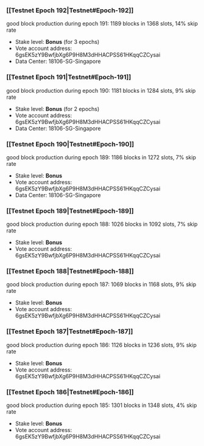 ### [[Testnet Epoch 192|Testnet#Epoch-192]]
good block production during epoch 191: 1189 blocks in 1368 slots, 14% skip rate
* Stake level: **Bonus** (for 3 epochs)
* Vote account address: 6gsEK5zY9BwfjbXg6P9H8M3dHHACPSS61HKqqCZCysai
* Data Center: 18106-SG-Singapore
### [[Testnet Epoch 191|Testnet#Epoch-191]]
good block production during epoch 190: 1181 blocks in 1284 slots, 9% skip rate
* Stake level: **Bonus** (for 2 epochs)
* Vote account address: 6gsEK5zY9BwfjbXg6P9H8M3dHHACPSS61HKqqCZCysai
* Data Center: 18106-SG-Singapore
### [[Testnet Epoch 190|Testnet#Epoch-190]]
good block production during epoch 189: 1186 blocks in 1272 slots, 7% skip rate
* Stake level: **Bonus**
* Vote account address: 6gsEK5zY9BwfjbXg6P9H8M3dHHACPSS61HKqqCZCysai
* Data Center: 18106-SG-Singapore
### [[Testnet Epoch 189|Testnet#Epoch-189]]
good block production during epoch 188: 1026 blocks in 1092 slots, 7% skip rate
* Stake level: **Bonus**
* Vote account address: 6gsEK5zY9BwfjbXg6P9H8M3dHHACPSS61HKqqCZCysai
### [[Testnet Epoch 188|Testnet#Epoch-188]]
good block production during epoch 187: 1069 blocks in 1168 slots, 9% skip rate
* Stake level: **Bonus**
* Vote account address: 6gsEK5zY9BwfjbXg6P9H8M3dHHACPSS61HKqqCZCysai
### [[Testnet Epoch 187|Testnet#Epoch-187]]
good block production during epoch 186: 1126 blocks in 1236 slots, 9% skip rate
* Stake level: **Bonus**
* Vote account address: 6gsEK5zY9BwfjbXg6P9H8M3dHHACPSS61HKqqCZCysai
### [[Testnet Epoch 186|Testnet#Epoch-186]]
good block production during epoch 185: 1301 blocks in 1348 slots, 4% skip rate
* Stake level: **Bonus**
* Vote account address: 6gsEK5zY9BwfjbXg6P9H8M3dHHACPSS61HKqqCZCysai